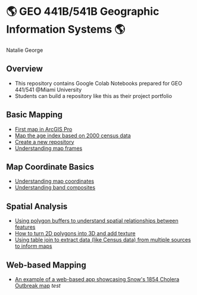 # :earth_americas: GEO 441B/541B Geographic Information Systems :earth_americas:

Natalie George

## Overview
- This repository contains Google Colab Notebooks prepared for GEO 441/541 @Miami University
- Students can build a repository like this as their project portfolio

## Basic Mapping

- [First map in ArcGIS Pro](https://github.com/npgeorge93/gis-project-portfolio-geo441-541b/blob/main/base-mapping/Week_1_Assignment_first_ArcGis_Map.ipynb)
- [Map the age index based on 2000 census data](https://github.com/npgeorge93/gis-project-portfolio-geo441-541b/blob/main/base-mapping/Week_05_assignment_age_index_mapping.ipynb)
- [Create a new repository](https://github.com/npgeorge93/gis-project-portfolio-geo441-541b/blob/main/base-mapping/Creating_first_repository.ipynb)
- [Understanding map frames](https://github.com/npgeorge93/gis-project-portfolio-geo441-541b/blob/main/base-mapping/Week_02_data_model_assignment.ipynb)
## Map Coordinate Basics

- [Understanding map coordinates](https://github.com/npgeorge93/gis-project-portfolio-geo441-541b/blob/main/remote-sensing-basics/Week_03_coordinates_assignment.ipynb)
- [Understanding band composites](https://github.com/npgeorge93/gis-project-portfolio-geo441-541b/blob/main/remote-sensing-basics/geo441_541_understand_band_composite.ipynb)

## Spatial Analysis

- [Using polygon buffers to understand spatial relationships between features](https://github.com/npgeorge93/gis-project-portfolio-geo441-541b/blob/main/spatial-analysis/Week_10_assignment.ipynb)
- [How to turn 2D polygons into 3D and add texture](https://github.com/npgeorge93/gis-project-portfolio-geo441-541b/blob/main/spatial-analysis/Week_11_Extra_Credit_Spatial_Analysis_How_To.ipynb)
- [Using table join to extract data (like Census data) from multiple sources to inform maps](https://github.com/npgeorge93/gis-project-portfolio-geo441-541b/blob/main/spatial-analysis/Week_12_assignment.ipynb)

## Web-based Mapping

- [An example of a web-based app showcasing Snow's 1854 Cholera Outbreak map](https://miamioh.maps.arcgis.com/apps/instant/sidebar/index.html?appid=b3579020ce3644f4a3da012358e44e8f)
*test* 
